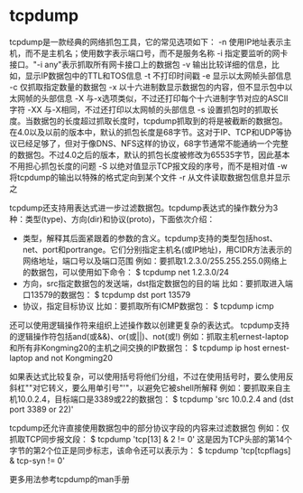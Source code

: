 # tcpdump

tcpdump是一款经典的网络抓包工具，它的常见选项如下：
-n 使用IP地址表示主机，而不是主机名；使用数字表示端口号，而不是服务名称
-i 指定要监听的网卡接口。"-i any"表示抓取所有网卡接口上的数据包
-v 输出比较详细的信息，比如，显示IP数据包中的TTL和TOS信息
-t 不打印时间戳
-e 显示以太网帧头部信息
-c 仅抓取指定数量的数据包
-x 以十六进制数显示数据包的内容，但不显示包中以太网帧的头部信息
-X 与-x选项类似，不过还打印每个十六进制字节对应的ASCII字符
-XX 与-X相同，不过还打印以太网帧的头部信息
-s 设置抓包时的抓取长度。当数据包的长度超过抓取长度时，tcpdump抓取到的将是被截断的数据包。在4.0以及以前的版本中，默认的抓包长度是68字节。这对于IP、TCP和UDP等协议已经足够了，但对于像DNS、NFS这样的协议，68字节通常不能通纳一个完整的数据包。不过4.0之后的版本，默认的抓包长度被修改为65535字节，因此基本不用担心抓包长度的问题
-S 以绝对值显示TCP报文段的序号，而不是相对值
-w 将tcpdump的输出以特殊的格式定向到某个文件
-r 从文件读取数据包信息并显示之

tcpdump还支持用表达式进一步过滤数据包。tcpdump表达式的操作数分为3种：类型(type)、方向(dir)和协议(proto)，下面依次介绍：
* 类型，解释其后面紧跟着的参数的含义。tcpdump支持的类型包括host、net、port和portrange。它们分别指定主机名(或IP地址)，用CIDR方法表示的网络地址，端口号以及端口范围
  例如：要抓取1.2.3.0/255.255.255.0网络上的数据包，可以使用如下命令：
  $ tcpdump net 1.2.3.0/24
* 方向，src指定数据包的发送端，dst指定数据包的目的端
  比如：要抓取进入端口13579的数据包：
  $ tcpdump dst port 13579
* 协议，指定目标协议
  比如：要抓取所有ICMP数据包：
  $ tcpdump icmp
  
还可以使用逻辑操作符来组织上述操作数以创建更复杂的表达式。
tcpdump支持的逻辑操作符包括and(或&&)、or(或||)、not(或!)
例如：抓取主机ernest-laptop和所有非Kongming20的主机之间交换的IP数据包：
  $ tcpdump ip host ernest-laptop and not Kongming20

如果表达式比较复杂，可以使用括号将他们分组，不过在使用括号时，要么使用反斜杠"\"对它转义，要么用单引号"'"，以避免它被shell所解释
例如：要抓取来自主机10.0.2.4，目标端口是3389或22的数据包：
  $ tcpdump 'src 10.0.2.4 and (dst port 3389 or 22)'

tcpdump还允许直接使用数据包中的部分协议字段的内容来过滤数据包
例如：仅抓取TCP同步报文段：
  $ tcpdump 'tcp[13] & 2 != 0'
  这是因为TCP头部的第14个字节的第2个位正是同步标志，该命令还可以表示为：
  $ tcpdump 'tcp[tcpflags] & tcp-syn != 0'

更多用法参考tcpdump的man手册
